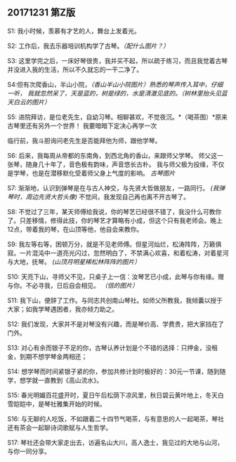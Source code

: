 ## 20171231 第Z版

S1: 我小时候，羡慕有才艺的人，舞台上发着光。

S2: 工作后，我去乐器培训机构学了古琴。*（配什么图片？）*


S3: 这里学完之后，一床好琴很贵，我并买不起，所以疏于练习，而且我觉着古琴并没进入我的生活，所以不久就忘的一干二净了。


S4:但有次爬香山，半山小院，*（香山半山小院图片）*熟悉的琴声传入耳中，仔细一听，
我就忽然呆了，天是蓝的，树是绿的，水是清澈见底的。*（树林里抬头见蓝天白云的图片）*


S5: 进院拜访，是位老先生，自幼习琴。相聊甚欢，不觉夜沉。*（喝茶图）*原来古琴里还有另外一个世界！ 我要暗暗下定决心再学一次


临行前，我斗胆询问老先生是否能拜他为师，跟他学琴。

S6: 后来，我每周从帝都的东南角，到西北角的香山，来跟师父学琴。
师父这一张琴，随身几十年了，音色极有韵味，声音悠长古朴。
我与师父极为投缘，不仅是学琴，也是在潜移默化受着师父身上气度的影响。
*古琴图片*

S7: 渐渐地，认识到弹琴是在与古人神交，与先贤大哲做朋友，一路同行。
*(我弹琴时，周边先贤大哲头像)*
不觉间，我发现自己再也离不开古琴了。

S8: 不觉过了三年，某天师傅给我说，你的琴艺已经很不错了，我没什么可教你了。只差移情，修得此技，你的琴艺才算略有小成，但这个只有我老师会。晚上12点，带着我的琴，在山顶等他，他自会来教你。

S9: 我左等右等，困顿万分，就是不见老师傅。但星河灿烂，松涛阵阵，万籁俱寂。一片混沌中一道亮光闪过，忽然明白了，不禁满心欢喜，和着松涛，对着星河与大地，抚琴。
*(山顶月明星稀松林阵阵的图片）*

S10: 天亮下山，寻师父不见，只桌子上一信：汝琴艺已小成，此琴与你有缘。赠与你。不必寻我，日后自会相见。
*（信的图片）*


S11: 我下山，便辞了工作。与同志共创南山琴社。如师父所教我，我倾囊以授于大家；如我学琴遇困者，我亦倾力助之。

S12: 我们发现，大家并不是对琴没有兴趣，而是琴价高、学费贵，把大家挡在了门外。

S13: 对心有余而银子不足的你，古琴认养计划是个不错的选择：只押金，没租金，到期不想学琴金两相还；

S14: 想学琴而时间紧银子紧的你，参加共修计划时极好的：30元一节课，随到随学，想学就一直教到《高山流水》。

S15: 春光明媚百花盛开时，夏日午后松荫下凉风里，秋日碧云黄叶地上，冬天白雪皑皑中，是琴社雅集开始的时候。

S16: 与无聊的人吃饭，不如跟着二十四节气喝茶，与有意思的人一起喝茶，琴社还有茶会一起聊诗词歌赋与人生哲学。

S17: 琴社还会带大家走出去，访遍名山大川，高人逸士，我见过的大地与山河，与你一同分享。
